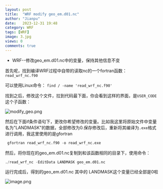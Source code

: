 ```yaml
---
layout: post
title:  "WRF modify geo_em.d01.nc"
author: "Jianpu"
date:   2023-12-31 19:48
category: WRF
tags: [WRF]
image: 3.jpg
views: 0
comments: true
---
```





- WRF--修改geo_em.d01.nc中的变量，保持其他信息不变

首先呢，找到编译WRF过程中自带的读取nc的一个fortran函数：`read_wrf_nc.f90`

可以使用Linux命令：
`find / -name 'read_wrf_nc.f90'`  

找到之后，修改这个文件，拉到代码最下面，你会看到这样的界面，是`USER_CODE`这个子函数：

![modify_geo.png](https://s2.loli.net/2023/12/31/IfqPx8QGtsKiJO5.png)




然后在下面if条件语句下，更改你希望修改的变量。比如我这里将原始文件中变量名为"LANDMASK"的数据，全部修改为0.保存修改后，重新将其编译为`.exe`格式进行调用，我这里使用的是gfortran

```python
 gfortran read_wrf_nc.f90 -o read_wrf_nc.exe  
```

然后，将你现在的geo_em.d01.nc复制到和该函数相同的目录下，使用命令：

```python
./read_wrf_nc -EditData LANDMASK geo_em.d01.nc   
```

运行完成后，得到的geo_em.d01.nc   其中的 LANDMASK这个变量已经全部是0啦

![image.png](https://s2.loli.net/2023/12/31/dKGzMnZLtSV3Ijk.png)